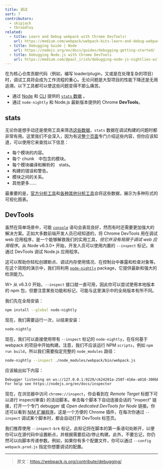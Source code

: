 ```yaml
---
title: 调试
sort: 7
contributors:
  - skipjack
  - tbroadley
related:
  - title: Learn and Debug webpack with Chrome DevTools!
    url: https://medium.com/webpack/webpack-bits-learn-and-debug-webpack-with-chrome-dev-tools-da1c5b19554
  - title: Debugging Guide | Node
    url: https://nodejs.org/en/docs/guides/debugging-getting-started/
  - title: Debugging Node.js with Chrome DevTools
    url: https://medium.com/@paul_irish/debugging-node-js-nightlies-with-chrome-devtools-7c4a1b95ae27
---
```


在为核心仓库贡献代码（例如，编写 loader/plugin，又或是在处理复杂的项目）时，调试工具将会成为工作流程的重心。无论问题是大型项目的性能下降还是无用追溯，以下工具都可以使这些问题变得不那么痛苦。

- 通过 [Node](/api/node#stats-object) 和 [CLI](/api/cli#common-options) 提供的 [`stats` 数据](/api/stats) 。
- 通过 `node-nightly` 和 Node.js 最新版本提供的 Chrome __DevTools__。


## stats

无论你是想手动还是使用工具来筛选[这些数据](/api/stats)，`stats` 数据在调试构建的问题时都非常有用。这里我们不会深入，因为有这[整个页面](/api/stats)专门介绍这些内容，但你应该知道，可以使用它来查找以下信息：

- 每个模块的内容。
- 每个 chunk　中包含的模块。
- 每个模块编译和解析的　stats。
- 构建的错误和警告。
- 模块之间的关系。
- 其他更多……

最重要的是，[官方分析工具](https://github.com/webpack/analyse)和[各种其他分析工具](/guides/code-splitting#bundle-analysis)会将这些数据，展示为多种形式的可视化图表。


## DevTools

虽然在简单场景中，可能 [`console`](https://nodejs.org/api/console.html) 语句会表现良好，然而有时还需要更加强大的解决方案。正如大多数前端开发人员已经知道的，将 Chrome DevTools 用在调试 web 应用程序，是一个能够解救我们的实用工具，_但它并没有局限于调试 web 应用程序_。从 Node v6.3.0+ 开始，开发人员可以使用内置的 `--inspect` 标记，来通过 DevTools 调试 Node.js 应用程序。

这可以帮助你轻松创建断点、调试内存使用情况、在控制台中暴露和检查对象等。在这个简短的演示中，我们将利用 [`node-nightly`](https://github.com/hemanth/node-nightly) package，它提供最新和强大的检测能力。

W> 从 v6.3.0 开始，`--inspect` 接口就一直可用，因此你可以尝试使用本地版本的 npm 包，但要注意某些功能和标记，可能与这里演示中的全局版本有所不同。

我们先在全局安装：

``` bash
npm install --global node-nightly
```

现在，我们需要运行一次，以结束安装：

``` bash
node-nightly
```

现在，我们可以直接使用带有 `--inspect` 标记的 `node-nightly`，在任何基于 webpack 的项目中开始构建。注意，我们不应该运行 NPM `scripts`，例如 `npm run build`，所以我们需要指定完整的 `node_modules` 路径：

``` bash
node-nightly --inspect ./node_modules/webpack/bin/webpack.js
```

应该输出如下内容：

``` bash
Debugger listening on ws://127.0.0.1:9229/c624201a-250f-416e-a018-300bbec7be2c
For help see https://nodejs.org/en/docs/inspector
```

现在，在浏览器中访问 `chrome://inspect`，你会看到在 _Remote Target_ 标题下可以进行 inspect(审查) 的活动脚本。单击每个脚本下自动连接会话的 "inspect" 链接，打开一个专门 debugger 或 _Open dedicated DevTools for Node_ 链接。你还可以看到 [NiM 扩展程序](https://chrome.google.com/webstore/detail/nodejs-v8-inspector-manag/gnhhdgbaldcilmgcpfddgdbkhjohddkj)，这是一个方便的 Chrome 插件，在每次你通过 `--inspect` 调试某个脚本时，都会自动打开 DevTools 标签页。

我们推荐使用 `--inspect-brk` 标记，此标记将在脚本的第一条语句处断开，以便你可以在源代码中设置断点，并根据需要启动/停止构建。此外，不要忘记，你仍然可以向脚本传递参数。例如，如果你有多个配置文件，你可以通过 `--config webpack.prod.js` 指定你想要调试的配置。

***

> 原文：https://webpack.js.org/contribute/debugging/
